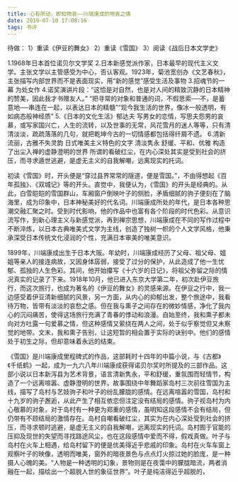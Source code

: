 ```yaml
---
title: 心有所动，即知物哀——川端康成的物哀之情
date: 2019-07-10 17:08:16
tags: 书评
---
```

待做：
1）重读《伊豆的舞女》
2）重读《雪国》
3）阅读《战后日本文学史》


1.1968年日本首位诺贝尔文学奖
2.日本新感觉派作家，日本最早的现代主义文学。主张文学以主管感受为中心，否认客观。1923年，菊池宽创办《文艺春秋》，主张描写内部世界而不是表面现实，用“新的感觉”感受生活及事物
3.招魂节的一幕 为处女作
4.诺奖演讲片段：“这恰是对自然，也是对人间的精致沉静的日本精神的赞美，因此我才书赠友人。” “把寻常的对象和普通的词，不假思索──不，是蓄意地──串连在一起，以表达日本的精髓”“现今我生活的世界，像冰一般透明，有如病态般神经质”
5.《日本的文化生活》郁达夫 写男女的恋情，写思夫怨男的哀慕，或写家国兴亡，人生的流转，以及世事的无常，风花雪月的迷人等等，只有清清淡淡，疏疏落落的几句，就把乾坤今古的一切情感都包括得纤屑不遗。
6.清新流丽，古雅不失灵韵 日式唯美主义特色的文字 清淡隽永  舒缓、平和、优雅 构造了出尘入禅的虚静澄明的世界
所谓的看破红尘，在内心深处其实是受到社会的挤压，而寻求遁世逃避，是虚无主义的自我解嘲，远离现实的托词。

初读《雪国》时，开头便是“穿过县界常常的隧道，便是雪国。”，不由得想起《百年孤独》、《双城记》等的开头。直觉中，我便认为，《雪国》的开头是经典的。从此，白雪皑皑的雪国群山，车厢窗户倒映叶子的侧脸，矛盾细腻的驹子便刻在了脑海里，成为印象中，日本神秘美好的代名词。川端康成所处的年代，是日本各种思潮交融汇聚之时。受到时代影响，他的作品中也富有各个阶段的时代色彩。从意识流写作，到新心理主义与新感觉派，再到禅宗思想，川端康成在不同的写作过程中不断淬炼，以日本古典唯美式文学为主线，创造了独树一帜的个人文学风格，他秉承深受日本传统文化浸润的个性，充满日本审美的唯美意识。

1899年，川端康成出生于日本大阪。年幼时，川端康成经历了父母、祖父母、姐姐等亲人的接连病故，又因身体孱弱，接受了过分的保护，从此造成了他一生忧郁、孤独的人生色彩。其间，他开始攥写《十六岁的日记》，将祖父弥留之际的情况真实的记录了下来。1918年10月，他已进入东京大学第二年，初次赴伊豆旅行，而这次旅行，也成为著名的《伊豆的舞女》的灵感来源。在伊豆之行中，我一边感受着伊豆清新细腻的风景，另一方面，从内心的抑郁出发，整个旅途中，我看待万物，皆带有淡淡的哀愁之感。但在我与熏子之间存在的微妙情感，净化了我内心的沉闷痛苦，使得这场旅行充满了青春的悸动和浪漫。自始至终，我和熏子都未向对方吐露一句爱慕之情，但这种感情又萦绕在两人之间，处于似乎察觉但又未察觉的地带。文末，我和熏子告别，让这短暂的相会置于实际的诀别中。他们的感情处于初生之际，但却意味着永远的结束。

《雪国》是川端康成里程碑式的作品，这部耗时十四年的中篇小说，与《古都》《千纸鹤》一起，成为一九六八年川端康成获得诺贝尔奖时所提及的三部作品。这部小说以日本新泻县为艺术背景，语言清新隽永，平和舒缓，重氛围而轻情节，构造了一个远离喧嚣、虚静澄明的世界。故事围绕中年舞蹈家岛村三次前往雪国为主线，描写了岛村与艺妓驹子和叶子的纷乱朦胧的感情。在远离喧嚣的雪国，岛村和十九岁的驹子邂逅，从此产生了相互依恋但注定没有结局的感情。驹子视岛村为内心敬慕的对象，对于岛村有一种更为郑重的感情，虽明知这段感情不会有结局，但仍带有不顾结局的激情存在。岛村自嘲看破红尘，其实为在内心深处受到社会的挤压，而寻求顿时逃避，是虚无主义的自我解嘲，远离现实的托词。岛村囿于官能的压抑及现世的失望而寻找路途风尘，也在这段感情中爱而不得，假戏真做。叶子与岛村在火车上相遇，给岛村留下的便是优美得近乎悲戚的印象。岛村在火车车窗上观察叶子的映像，透明而唯美，窗外的暗夜景色与点点灯火掠过她的脸庞，是一种摄人心魄的美。“人物是一种透明的幻象，景物则是在夜霭中的朦胧暗流，两者消融在一起，描绘出一个超脱人世的象征世界”。叶子是纯洁得近乎超脱的，